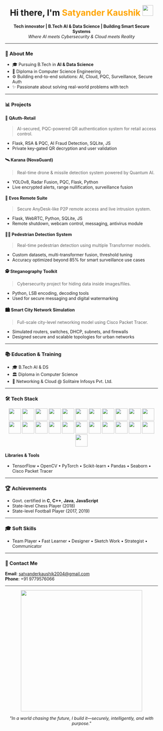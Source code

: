<!-- GitHub Profile README for Satyander Kaushik -->

<h1 align="center">Hi there, I'm <span style="color:#FFA500">Satyander Kaushik</span> <img src="https://media.giphy.com/media/hvRJCLFzcasrR4ia7z/giphy.gif" width="35"></h1>

<p align="center">
  <b>Tech innovator | B.Tech AI & Data Science | Building Smart Secure Systems</b><br>
  <i>Where AI meets Cybersecurity & Cloud meets Reality</i>
</p>

---

### 🚀 About Me
- 🎓 Pursuing B.Tech in **AI & Data Science**
- 🌟 Diploma in Computer Science Engineering
- ⚙️ Building end-to-end solutions: AI, Cloud, PQC, Surveillance, Secure Auth
- ✨ Passionate about solving real-world problems with tech

---

### 📊 Projects

#### 🔐 QAuth-Retail
> AI-secured, PQC-powered QR authentication system for retail access control.
- Flask, RSA & PQC, AI Fraud Detection, SQLite, JS
- Private key-gated QR decryption and user validation

#### 🛰️ Karana (NovaGuard)
> Real-time drone & missile detection system powered by Quantum AI.
- YOLOv8, Radar Fusion, PQC, Flask, Python
- Live encrypted alerts, range nullification, surveillance fusion

#### 📡 Evos Remote Suite
> Secure AnyDesk-like P2P remote access and live intrusion system.
- Flask, WebRTC, Python, SQLite, JS
- Remote shutdown, webcam control, messaging, antivirus module

#### 🚶‍♂️ Pedestrian Detection System
> Real-time pedestrian detection using multiple Transformer models.
- Custom datasets, multi-transformer fusion, threshold tuning
- Accuracy optimized beyond 85% for smart surveillance use cases

#### 🕵️ Steganography Toolkit
> Cybersecurity project for hiding data inside images/files.
- Python, LSB encoding, decoding tools
- Used for secure messaging and digital watermarking

#### 🏙️ Smart City Network Simulation
> Full-scale city-level networking model using Cisco Packet Tracer.
- Simulated routers, switches, DHCP, subnets, and firewalls
- Designed secure and scalable topologies for urban networks

---

### 📚 Education & Training
- 🎓 B.Tech AI & DS 
- 🏛️ Diploma in Computer Science 
- 📅 Networking & Cloud @ Solitaire Infosys Pvt. Ltd.

---

### 🛠️ Tech Stack
<p align="center">
  <img src="https://cdn.jsdelivr.net/gh/devicons/devicon/icons/python/python-original.svg" width="40" />
  <img src="https://cdn.jsdelivr.net/gh/devicons/devicon/icons/c/c-original.svg" width="40" />
  <img src="https://cdn.jsdelivr.net/gh/devicons/devicon/icons/cplusplus/cplusplus-original.svg" width="40" />
  <img src="https://cdn.jsdelivr.net/gh/devicons/devicon/icons/java/java-original.svg" width="40" />
  <img src="https://cdn.jsdelivr.net/gh/devicons/devicon/icons/javascript/javascript-original.svg" width="40" />
  <img src="https://cdn.jsdelivr.net/gh/devicons/devicon/icons/react/react-original.svg" width="40" />
  <img src="https://cdn.jsdelivr.net/gh/devicons/devicon/icons/flutter/flutter-original.svg" width="40" />
  <img src="https://cdn.jsdelivr.net/gh/devicons/devicon/icons/nodejs/nodejs-original.svg" width="40" />
  <img src="https://cdn.jsdelivr.net/gh/devicons/devicon/icons/html5/html5-original.svg" width="40" />
  <img src="https://cdn.jsdelivr.net/gh/devicons/devicon/icons/css3/css3-original.svg" width="40" />
  <img src="https://cdn.jsdelivr.net/gh/devicons/devicon/icons/sass/sass-original.svg" width="40" />
  <img src="https://cdn.jsdelivr.net/gh/devicons/devicon/icons/nginx/nginx-original.svg" width="40" />
  <img src="https://cdn.jsdelivr.net/gh/devicons/devicon/icons/linux/linux-original.svg" width="40" />
  <img src="https://cdn.jsdelivr.net/gh/devicons/devicon/icons/ubuntu/ubuntu-plain.svg" width="40" />
  <img src="https://cdn.jsdelivr.net/gh/devicons/devicon/icons/firebase/firebase-plain.svg" width="40" />
  <img src="https://cdn.jsdelivr.net/gh/devicons/devicon/icons/amazonwebservices/amazonwebservices-original.svg" width="40" />
  <img src="https://cdn.jsdelivr.net/gh/devicons/devicon/icons/mongodb/mongodb-original.svg" width="40" />
  <img src="https://cdn.jsdelivr.net/gh/devicons/devicon/icons/mysql/mysql-original.svg" width="40" />
  <img src="https://cdn.jsdelivr.net/gh/devicons/devicon/icons/oracle/oracle-original.svg" width="40" />
  <img src="https://cdn.jsdelivr.net/gh/devicons/devicon/icons/electron/electron-original.svg" width="40" />
  <img src="https://cdn.jsdelivr.net/gh/devicons/devicon/icons/android/android-original.svg" width="40" />
  <img src="https://cdn.jsdelivr.net/gh/devicons/devicon/icons/photoshop/photoshop-line.svg" width="40" />
  <img src="https://cdn.jsdelivr.net/gh/devicons/devicon/icons/illustrator/illustrator-line.svg" width="40" />
</p>

#### Libraries & Tools
- TensorFlow • OpenCV • PyTorch • Scikit-learn • Pandas • Seaborn • Cisco Packet Tracer

---

### 🏆 Achievements
- Govt. certified in **C**, **C++**, **Java**, **JavaScript**
- State-level Chess Player (2018)
- State-level Football Player (2017, 2019)

---

### 🎓 Soft Skills
- Team Player • Fast Learner • Designer • Sketch Work • Strategist • Communicator

---

### 📢 Contact Me
**Email**: [satyanderkaushik2004@gmail.com](mailto:satyanderkaushik2004@gmail.com)  
**Phone**: +91 9779576066

---

<p align="center">
  <img src="https://media.giphy.com/media/qgQUggAC3Pfv687qPC/giphy.gif" width="400" />
</p>

<p align="center">
  <i>"In a world chasing the future, I build it—securely, intelligently, and with purpose."</i>
</p>

